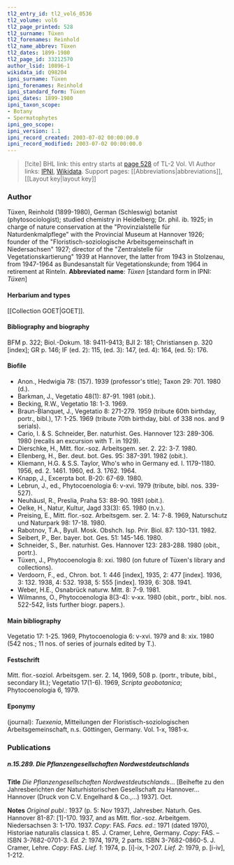 ```yaml
---
tl2_entry_id: tl2_vol6_0536
tl2_volume: vol6
tl2_page_printed: 528
tl2_surname: Tüxen
tl2_forenames: Reinhold
tl2_name_abbrev: Tüxen
tl2_dates: 1899-1980
tl2_page_id: 33212570
author_lsid: 10896-1
wikidata_id: Q98204
ipni_surname: Tüxen
ipni_forenames: Reinhold
ipni_standard_form: Tüxen
ipni_dates: 1899-1980
ipni_taxon_scope: 
- Botany
- Spermatophytes
ipni_geo_scope: 
ipni_version: 1.1
ipni_record_created: 2003-07-02 00:00:00.0
ipni_record_modified: 2003-07-02 00:00:00.0
---
```


> [!cite] BHL link: this entry starts at [page 528](https://www.biodiversitylibrary.org/page/33212570) of TL-2 Vol. VI
> Author links: [IPNI](https://www.ipni.org/a/10896-1), [Wikidata](https://www.wikidata.org/wiki/Q98204). Support pages: [[Abbreviations|abbreviations]], [[Layout key|layout key]]

### Author

Tüxen, Reinhold (1899-1980), German (Schleswig) botanist (phytosociologist); studied chemistry in Heidelberg; Dr. phil. ib. 1925; in charge of nature conservation at the "Provinzialstelle für Naturdenkmalpflege" with the Provincial Museum at Hannover 1926; founder of the "Floristisch-soziologische Arbeitsgemeinschaft in Niedersachsen" 1927; director of the "Zentralstelle für Vegetationskartierung" 1939 at Hannover, the latter from 1943 in Stolzenau, from 1947-1964 as Bundesanstalt für Vegetationskunde; from 1964 in retirement at Rinteln. 
**Abbreviated name**: *Tüxen* \[standard form in IPNI: *Tüxen*\]

#### Herbarium and types

[[Collection GOET|GOET]].

#### Bibliography and biography

BFM p. 322; Biol.-Dokum. 18: 9411-9413; BJI 2: 181; Christiansen p. 320 \[index\]; GR p. 146; IF (ed. 2): 115, (ed. 3): 147, (ed. 4): 164, (ed. 5): 176.

#### Biofile

- Anon., Hedwigia 78: (157). 1939 (professor's title); Taxon 29: 701. 1980 (d.).
- Barkman, J., Vegetatio 48(1): 87-91. 1981 (obit.).
- Becking, R.W., Vegetatio 18: 1-3. 1969.
- Braun-Blanquet, J., Vegetatio 8: 271-279. 1959 (tribute 60th birthday, portr., bibl.), 17: 1-25. 1969 (tribute 70th birthday, bibl. of 338 nos. and 9 serials).
- Cario, I. & S. Schneider, Ber. naturhist. Ges. Hannover 123: 289-306. 1980 (recalls an excursion with T. in 1929).
- Dierschke, H., Mitt. flor.-soz. Arbeitsgem. ser. 2. 22: 3-7. 1980.
- Ellenberg, H., Ber. deut. bot. Ges. 95: 387-391. 1982 (obit.).
- Kliemann, H.G. & S.S. Taylor, Who's who in Germany ed. I. 1179-1180. 1956, ed. 2. 1461. 1960, ed. 3. 1762. 1964.
- Knapp, J., Excerpta bot. B-20: 67-69. 1980.
- Lebrun, J., ed., Phytocoenologia 6: v-xvi. 1979 (tribute, bibl. nos. 339-527).
- Neuhäusl, R., Preslia, Praha 53: 88-90. 1981 (obit.).
- Oelke, H., Natur, Kultur, Jagd 33(3): 65. 1980 (n.v.).
- Preising, E., Mitt. flor.-soz. Arbeitsgem. ser. 2. 14: 7-8. 1969, Naturschutz und Naturpark 98: 17-18. 1980.
- Rabotnov, T.A., Byull. Mosk. Obshch. Isp. Prir. Biol. 87: 130-131. 1982.
- Seibert, P., Ber. bayer. bot. Ges. 51: 145-146. 1980.
- Schneider, S., Ber. naturhist. Ges. Hannover 123: 283-288. 1980 (obit., portr.).
- Tüxen, J., Phytocoenologia 8: xxi. 1980 (on future of Tüxen's library and collections).
- Verdoorn, F., ed., Chron. bot. 1: 446 \[index\], 1935, 2: 477 \[index\]. 1936, 3: 132. 1938, 4: 532. 1938, 5: 555 \[index\]. 1939, 6: 308. 1941.
- Weber, H.E., Osnabrück naturw. Mitt. 8: 7-9. 1981.
- Wilmanns, O., Phytocoenologia 8(3-4): v-xx. 1980 (obit., portr., bibl. nos. 522-542, lists further biogr. papers.).

#### Main bibliography

Vegetatio 17: 1-25. 1969, Phytocoenologia 6: v-xvi. 1979 and 8: xix. 1980 (542 nos.; 11 nos. of series of journals edited by T.).

#### Festschrift

Mitt. flor.-soziol. Arbeitsgem. ser. 2. 14, 1969, 508 p. (portr., tribute, bibl., secondary lit.); Vegetatio 17(1-6). 1969, *Scripta geobotanica*; Phytocoenologia 6, 1979.

#### Eponymy

(journal): *Tuexenia*, Mitteilungen der Floristisch-soziologischen Arbeitsgemeinschaft, n.s. Göttingen, Germany. Vol. 1-x, 1981-x.

### Publications

##### n.15.289. Die Pflanzengesellschaften Nordwestdeutschlands

**Title**
*Die Pflanzengesellschaften Nordwestdeutschlands*... \[Beihefte zu den Jahresberichten der Naturhistorischen Gesellschaft zu Hannover... Hannover (Druck von C.V. Engelhard & Co.,...) 1937\]. Oct.

**Notes**
*Original publ*.: 1937 (p. 5: Nov 1937), Jahresber. Naturh. Ges. Hannover 81-87: \[1\]-170. 1937, and as Mitt. flor.-soz. Arbeitgem. Niedersachsen 3: 1-170. 1937. *Copy*: FAS.
*Facs. ed*.: 1971 (dated 1970), Historiae naturalis classica t. 85. J. Cramer, Lehre, Germany. *Copy*: FAS. – ISBN 3-7682-0701-3.
*Ed. 2*: 1974, 1979, 2 parts. ISBN 3-7682-0860-5. J. Cramer, Lehre. *Copy*: FAS.
*Lief. 1*: 1974, p. \[i\]-ix, 1-207.
*Lief. 2*: 1979, p. \[i-iv\], 1-212.

